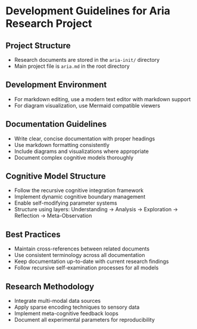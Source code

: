 # Development Guidelines for Aria Research Project

## Project Structure
- Research documents are stored in the `aria-init/` directory
- Main project file is `aria.md` in the root directory

## Development Environment
- For markdown editing, use a modern text editor with markdown support
- For diagram visualization, use Mermaid compatible viewers

## Documentation Guidelines
- Write clear, concise documentation with proper headings
- Use markdown formatting consistently
- Include diagrams and visualizations where appropriate
- Document complex cognitive models thoroughly

## Cognitive Model Structure
- Follow the recursive cognitive integration framework
- Implement dynamic cognitive boundary management
- Enable self-modifying parameter systems
- Structure using layers: Understanding → Analysis → Exploration → Reflection → Meta-Observation

## Best Practices
- Maintain cross-references between related documents
- Use consistent terminology across all documentation
- Keep documentation up-to-date with current research findings
- Follow recursive self-examination processes for all models

## Research Methodology
- Integrate multi-modal data sources
- Apply sparse encoding techniques to sensory data
- Implement meta-cognitive feedback loops
- Document all experimental parameters for reproducibility